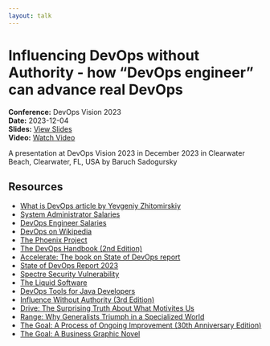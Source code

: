 ```yaml
---
layout: talk
---
```


# Influencing DevOps without Authority - how “DevOps engineer” can advance real DevOps

**Conference:** DevOps Vision 2023  
**Date:** 2023-12-04  
**Slides:** [View Slides](https://drive.google.com/file/d/1vE3jlKGinzjMwbato5QuMiCOTwzyPB_m/view)  
**Video:** [Watch Video](https://www.youtube.com/watch?v=2uuaFMkg_QY)  

A presentation at DevOps Vision 2023  in
                    December 2023 in
                    Clearwater Beach, Clearwater, FL, USA by 
                    Baruch Sadogursky

## Resources

- [What is DevOps article by Yevgeniy Zhitomirskiy](https://medium.com/@yevgeniy.zhitomirskiy/what-is-devops-9a1acc0c2a28)
- [System Administrator Salaries](https://www.ziprecruiter.com/Salaries/System-Administrator-Salary)
- [DevOps Engineer Salaries](https://www.ziprecruiter.com/Salaries/Devops-Engineer-Salary)
- [DevOps on Wikipedia](https://en.wikipedia.org/wiki/DevOps)
- [The Phoenix Project](https://itrevolution.com/product/the-phoenix-project/)
- [The DevOps Handbook (2nd Edition)](https://itrevolution.com/product/the-devops-handbook-second-edition/)
- [Accelerate: The book on State of DevOps report](https://itrevolution.com/product/accelerate/)
- [State of DevOps Report 2023](https://cloud.google.com/devops/state-of-devops)
- [Spectre Security Vulnerability](https://en.wikipedia.org/wiki/Spectre_(security_vulnerability))
- [The Liquid Software](https://amzn.to/3Nvx4ir)
- [DevOps Tools for Java Developers](https://amzn.to/3Ny2xAB)
- [Influence Without Authority (3rd Edition)](https://amzn.to/3sUp03o)
- [Drive: The Surprising Truth About What Motivites Us](https://www.danpink.com/books/drive/)
- [Range: Why Generalists Triumph in a Specialized World](https://davidepstein.com/the-range/)
- [The Goal: A Process of Ongoing Improvement (30th Anniversary Edition)](https://amzn.to/3uIvjrf)
- [The Goal: A Business Graphic Novel](https://amzn.to/3uL3n67)

<!-- Source: https://speaking.jbaru.ch/lF50gm/influencing-devops-without-authority-how-devops-engineer-can-advance-real-devops -->
